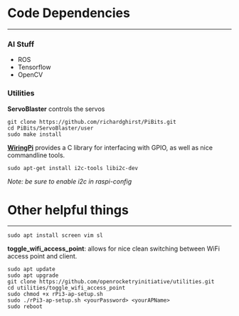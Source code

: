 # Code Dependencies
---

### AI Stuff
 * ROS
 * Tensorflow
 * OpenCV

### Utilities 

**ServoBlaster** controls the servos

```
git clone https://github.com/richardghirst/PiBits.git
cd PiBits/ServoBlaster/user
sudo make install
```

[**WiringPi**](http://wiringpi.com/download-and-install/) provides a C library for 
interfacing with GPIO, as well as nice commandline tools.

``` sudo apt-get install i2c-tools libi2c-dev ```

_Note: be sure to enable i2c in raspi-config_

# Other helpful things
---

``` sudo apt install screen vim sl ```

**toggle\_wifi\_access\_point**: allows for nice clean switching between WiFi access point and client.

```
sudo apt update
sudo apt upgrade
git clone https://github.com/openrocketryinitiative/utilities.git
cd utilities/toggle_wifi_access_point
sudo chmod +x rPi3-ap-setup.sh
sudo ./rPi3-ap-setup.sh <yourPassword> <yourAPName>
sudo reboot
```

